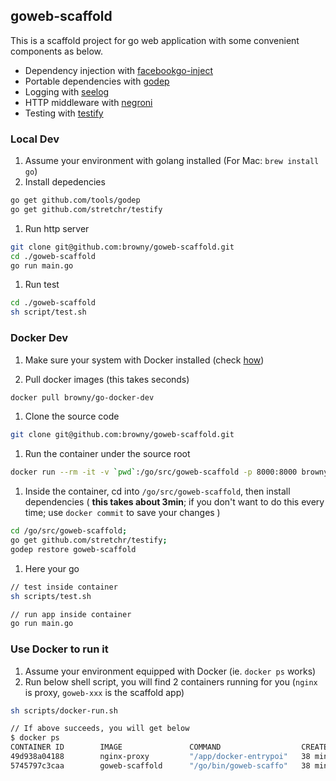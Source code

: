 ## goweb-scaffold

This is a scaffold project for go web application with some convenient components as below.

- Dependency injection with [facebookgo-inject](github.com/facebookgo/inject)
- Portable dependencies with [godep](https://github.com/tools/godep)
- Logging with [seelog](github.com/cihub/seelog)
- HTTP middleware with [negroni](https://github.com/codegangsta/negroni)
- Testing with [testify](https://github.com/stretchr/testify)

### Local Dev

1. Assume your environment with golang installed (For Mac: `brew install go`)
1. Install depedencies

  ``` sh
  go get github.com/tools/godep
  go get github.com/stretchr/testify
  ```

1. Run http server

  ``` sh
  git clone git@github.com:browny/goweb-scaffold.git
  cd ./goweb-scaffold
  go run main.go
  ```

1. Run test

  ``` sh
  cd ./goweb-scaffold
  sh script/test.sh
  ```

### Docker Dev

1. Make sure your system with Docker installed (check [how](https://docs.docker.com/engine/installation/))

1. Pull docker images (this takes seconds)

  ``` sh
  docker pull browny/go-docker-dev
  ```

1. Clone the source code

  ``` sh
  git clone git@github.com:browny/goweb-scaffold.git
  ```

1. Run the container under the source root 

  ``` sh
  docker run --rm -it -v `pwd`:/go/src/goweb-scaffold -p 8000:8000 browny/go-docker-dev
  ```

1. Inside the container, cd into `/go/src/goweb-scaffold`, then install dependencies ( **this takes about 3min**; if you don't want to do this every time; use `docker commit` to save your changes )

  ``` sh
  cd /go/src/goweb-scaffold;
  go get github.com/stretchr/testify;
  godep restore goweb-scaffold  
  ```

1. Here your go

  ``` sh
  // test inside container
  sh scripts/test.sh

  // run app inside container
  go run main.go
  ```

### Use Docker to run it

1. Assume your environment equipped with Docker (ie. `docker ps` works)
1. Run below shell script, you will find 2 containers running for you (`nginx` is proxy, `goweb-xxx` is the scaffold app)

  ``` sh
  sh scripts/docker-run.sh

  // If above succeeds, you will get below
  $ docker ps
  CONTAINER ID        IMAGE               COMMAND                  CREATED             STATUS              PORTS                                      NAMES
  49d938a04188        nginx-proxy         "/app/docker-entrypoi"   38 minutes ago      Up 38 minutes       0.0.0.0:80->80/tcp, 0.0.0.0:443->443/tcp   nginx
  5745797c3caa        goweb-scaffold      "/go/bin/goweb-scaffo"   38 minutes ago      Up 38 minutes       0.0.0.0:28983->28983/tcp                   goweb-0310-1457577308
  ```

